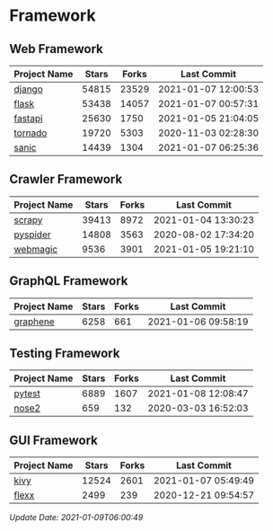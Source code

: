 # Framework

## Web Framework
| Project Name | Stars | Forks | Last Commit |
| ------------ | ----- | ----- | ----------- |
| [django](https://github.com/django/django) | 54815 | 23529 | 2021-01-07 12:00:53 |
| [flask](https://github.com/pallets/flask) | 53438 | 14057 | 2021-01-07 00:57:31 |
| [fastapi](https://github.com/tiangolo/fastapi) | 25630 | 1750 | 2021-01-05 21:04:05 |
| [tornado](https://github.com/tornadoweb/tornado) | 19720 | 5303 | 2020-11-03 02:28:30 |
| [sanic](https://github.com/sanic-org/sanic) | 14439 | 1304 | 2021-01-07 06:25:36 |

## Crawler Framework
| Project Name | Stars | Forks | Last Commit |
| ------------ | ----- | ----- | ----------- |
| [scrapy](https://github.com/scrapy/scrapy) | 39413 | 8972 | 2021-01-04 13:30:23 |
| [pyspider](https://github.com/binux/pyspider) | 14808 | 3563 | 2020-08-02 17:34:20 |
| [webmagic](https://github.com/code4craft/webmagic) | 9536 | 3901 | 2021-01-05 19:21:10 |

## GraphQL Framework
| Project Name | Stars | Forks | Last Commit |
| ------------ | ----- | ----- | ----------- |
| [graphene](https://github.com/graphql-python/graphene) | 6258 | 661 | 2021-01-06 09:58:19 |

## Testing Framework
| Project Name | Stars | Forks | Last Commit |
| ------------ | ----- | ----- | ----------- |
| [pytest](https://github.com/pytest-dev/pytest) | 6889 | 1607 | 2021-01-08 12:08:47 |
| [nose2](https://github.com/nose-devs/nose2) | 659 | 132 | 2020-03-03 16:52:03 |

## GUI Framework
| Project Name | Stars | Forks | Last Commit |
| ------------ | ----- | ----- | ----------- |
| [kivy](https://github.com/kivy/kivy) | 12524 | 2601 | 2021-01-07 05:49:49 |
| [flexx](https://github.com/flexxui/flexx) | 2499 | 239 | 2020-12-21 09:54:57 |

*Update Date: 2021-01-09T06:00:49*